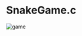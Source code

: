 # SnakeGame.c
![game](https://user-images.githubusercontent.com/57097757/97608283-32990a00-1a23-11eb-92f8-8eaefa712434.gif)
